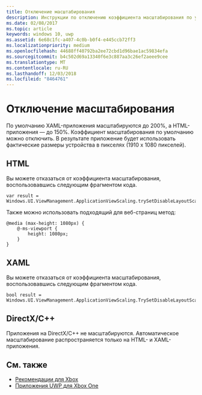 ```yaml
---
title: Отключение масштабирования
description: Инструкции по отключению коэффициента масштабирования по умолчанию.
ms.date: 02/08/2017
ms.topic: article
keywords: windows 10, uwp
ms.assetid: 6e68c1fc-a407-4c0b-b0f4-e445ccb72ff3
ms.localizationpriority: medium
ms.openlocfilehash: 44688ff40792ba2ee72cbd1d96bae1ac59834efa
ms.sourcegitcommit: b4c502d69a13340f6e3c887aa3c26ef2aeee9cee
ms.translationtype: MT
ms.contentlocale: ru-RU
ms.lasthandoff: 12/03/2018
ms.locfileid: "8464761"
---
```

# <a name="how-to-turn-off-scaling"></a>Отключение масштабирования   
По умолчанию XAML-приложения масштабируются до 200%, а HTML-приложения — до 150%. Коэффициент масштабирования по умолчанию можно отключить. В результате приложение будет использовать фактические размеры устройства в пикселях (1910 x 1080 пикселей).   
   
## <a name="html"></a>HTML   
Вы можете отказаться от коэффициента масштабирования, воспользовавшись следующим фрагментом кода. 
   
```
var result = Windows.UI.ViewManagement.ApplicationViewScaling.trySetDisableLayoutScaling(true);
```

Также можно использовать подходящий для веб-страниц метод:   

```   
@media (max-height: 1080px) {   
    @-ms-viewport {   
        height: 1080px;   
    }   
}   
```

## <a name="xaml"></a>XAML
Вы можете отказаться от коэффициента масштабирования, воспользовавшись следующим фрагментом кода.   
   
```
bool result = Windows.UI.ViewManagement.ApplicationViewScaling.TrySetDisableLayoutScaling(true);
```
   
## <a name="directxc"></a>DirectX/C++   
Приложения на DirectX/C++ не масштабируются. Автоматическое масштабирование распространяется только на HTML- и XAML-приложения.  

## <a name="see-also"></a>См. также
- [Рекомендации для Xbox](tailoring-for-xbox.md)
- [Приложения UWP для Xbox One](index.md)
